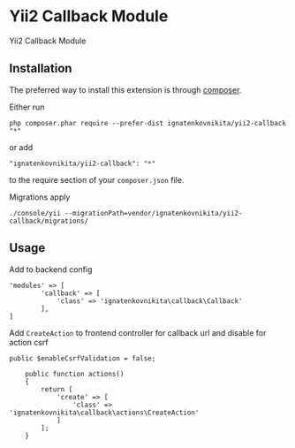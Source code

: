 Yii2 Callback Module
====================
Yii2 Callback Module

Installation
------------

The preferred way to install this extension is through [composer](http://getcomposer.org/download/).

Either run

```
php composer.phar require --prefer-dist ignatenkovnikita/yii2-callback "*"
```

or add

```
"ignatenkovnikita/yii2-callback": "*"
```

to the require section of your `composer.json` file.

Migrations apply
```
./console/yii --migrationPath=vendor/ignatenkovnikita/yii2-callback/migrations/
```

Usage
-----

Add to backend config
```
'modules' => [
        'callback' => [
            'class' => 'ignatenkovnikita\callback\Callback'
        ],
]
```


Add `CreateAction` to frontend controller for callback url and disable for action csrf
```
public $enableCsrfValidation = false;

    public function actions()
    {
        return [
            'create' => [
                'class' => 'ignatenkovnikita\callback\actions\CreateAction'
            ]
        ];
    }
```